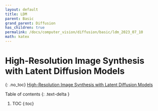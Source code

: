 ```yaml
---
layout: default
title: LDM
parent: Basic
grand_parent: Diffusion
has_children: true
permalink: /docs/computer_vision/diffusion/basic/ldm_2023_07_10
math: katex
---
```


# High-Resolution Image Synthesis with Latent Diffusion Models
{: .no_toc}
[High-Resolution Image Synthesis with Latent Diffusion Models](https://arxiv.org/abs/2112.10752)

Table of contents
{: .text-delta }
1. TOC
{:toc}

